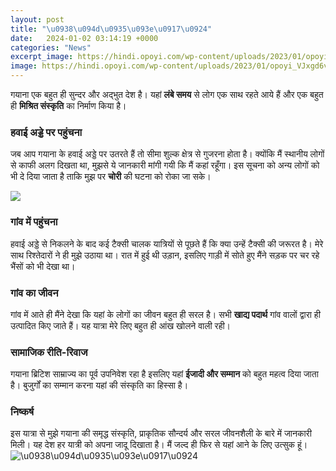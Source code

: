 ```yaml
---
layout: post
title: "\u0938\u094d\u0935\u093e\u0917\u0924"
date:   2024-01-02 03:14:19 +0000
categories: "News"
excerpt_image: https://hindi.opoyi.com/wp-content/uploads/2023/01/opoyi_VJxgd6vbB.jpg
image: https://hindi.opoyi.com/wp-content/uploads/2023/01/opoyi_VJxgd6vbB.jpg
---
```


गयाना एक बहुत ही सुन्दर और अद्भुत देश है। यहां **लंबे समय** से लोग एक साथ रहते आये हैं और एक बहुत ही **मिश्रित संस्कृति** का निर्माण किया है। 
### हवाई अड्डे पर पहुंचना
जब आप गयाना के हवाई अड्डे पर उतरते हैं तो सीमा शुल्क क्षेत्र से गुजरना होता है। क्योंकि मैं स्थानीय लोगों से काफी अलग दिखता था, मुझसे ये जानकारी मांगी गयी कि मैं कहां रहूँगा। इस सूचना को अन्य लोगों को भी दे दिया जाता है ताकि मुझ पर **चोरी** की घटना को रोका जा सके।

![](https://hindi.opoyi.com/wp-content/uploads/2023/01/opoyi_G_dr0wAxH.jpg)
### गांव में पहुंचना 
हवाई अड्डे से निकलने के बाद कई टैक्सी चालक यात्रियों से पूछते हैं कि क्या उन्हें टैक्सी की जरूरत है। मेरे साथ रिश्तेदारों ने ही मुझे उठाया था। रात में हुई थी उड़ान, इसलिए गाड़ी में सोते हुए मैंने सड़क पर चर रहे भैंसों को भी देखा था। 
### गांव का जीवन
गांव में आते ही मैंने देखा कि यहां के लोगों का जीवन बहुत ही सरल है। सभी **खाद्य पदार्थ** गांव वालों द्वारा ही उत्पादित किए जाते हैं। यह यात्रा मेरे लिए बहुत ही आंख खोलने वाली रही।
### सामाजिक रीति-रिवाज
गयाना ब्रिटिश साम्राज्य का पूर्व उपनिवेश रहा है इसलिए यहां **ईजादी और सम्मान** को बहुत महत्व दिया जाता है। बुजुर्गों का सम्मान करना यहां की संस्कृति का हिस्सा है।
### निष्कर्ष
इस यात्रा से मुझे गयाना की समृद्ध संस्कृति, प्राकृतिक सौन्दर्य और सरल जीवनशैली के बारे में जानकारी मिली। यह देश हर यात्री को अपना जादू दिखाता है। मैं जल्द ही फिर से यहां आने के लिए उत्सुक हूं।
![\u0938\u094d\u0935\u093e\u0917\u0924](https://hindi.opoyi.com/wp-content/uploads/2023/01/opoyi_VJxgd6vbB.jpg)